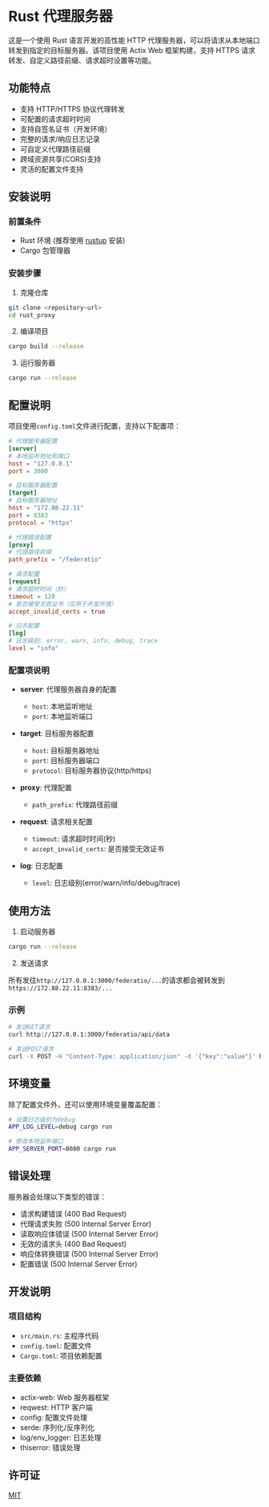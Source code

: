 # Rust 代理服务器

这是一个使用 Rust 语言开发的高性能 HTTP 代理服务器，可以将请求从本地端口转发到指定的目标服务器。该项目使用 Actix Web 框架构建，支持 HTTPS 请求转发、自定义路径前缀、请求超时设置等功能。

## 功能特点

- 支持 HTTP/HTTPS 协议代理转发
- 可配置的请求超时时间
- 支持自签名证书（开发环境）
- 完整的请求/响应日志记录
- 可自定义代理路径前缀
- 跨域资源共享(CORS)支持
- 灵活的配置文件支持

## 安装说明

### 前置条件

- Rust 环境 (推荐使用 [rustup](https://rustup.rs/) 安装)
- Cargo 包管理器

### 安装步骤

1. 克隆仓库

```bash
git clone <repository-url>
cd rust_proxy
```

2. 编译项目

```bash
cargo build --release
```

3. 运行服务器

```bash
cargo run --release
```

## 配置说明

项目使用`config.toml`文件进行配置，支持以下配置项：

```toml
# 代理服务器配置
[server]
# 本地监听地址和端口
host = "127.0.0.1"
port = 3000

# 目标服务器配置
[target]
# 目标服务器地址
host = "172.88.22.11"
port = 8383
protocol = "https"

# 代理路径配置
[proxy]
# 代理路径前缀
path_prefix = "/federatio"

# 请求配置
[request]
# 请求超时时间（秒）
timeout = 120
# 是否接受无效证书（仅用于开发环境）
accept_invalid_certs = true

# 日志配置
[log]
# 日志级别: error, warn, info, debug, trace
level = "info"
```

### 配置项说明

- **server**: 代理服务器自身的配置

  - `host`: 本地监听地址
  - `port`: 本地监听端口

- **target**: 目标服务器配置

  - `host`: 目标服务器地址
  - `port`: 目标服务器端口
  - `protocol`: 目标服务器协议(http/https)

- **proxy**: 代理配置

  - `path_prefix`: 代理路径前缀

- **request**: 请求相关配置

  - `timeout`: 请求超时时间(秒)
  - `accept_invalid_certs`: 是否接受无效证书

- **log**: 日志配置
  - `level`: 日志级别(error/warn/info/debug/trace)

## 使用方法

1. 启动服务器

```bash
cargo run --release
```

2. 发送请求

所有发往`http://127.0.0.1:3000/federatio/...`的请求都会被转发到`https://172.88.22.11:8383/...`

### 示例

```bash
# 发送GET请求
curl http://127.0.0.1:3000/federatio/api/data

# 发送POST请求
curl -X POST -H "Content-Type: application/json" -d '{"key":"value"}' http://127.0.0.1:3000/federatio/api/submit
```

## 环境变量

除了配置文件外，还可以使用环境变量覆盖配置：

```bash
# 设置日志级别为debug
APP_LOG_LEVEL=debug cargo run

# 修改本地监听端口
APP_SERVER_PORT=8080 cargo run
```

## 错误处理

服务器会处理以下类型的错误：

- 请求构建错误 (400 Bad Request)
- 代理请求失败 (500 Internal Server Error)
- 读取响应体错误 (500 Internal Server Error)
- 无效的请求头 (400 Bad Request)
- 响应体转换错误 (500 Internal Server Error)
- 配置错误 (500 Internal Server Error)

## 开发说明

### 项目结构

- `src/main.rs`: 主程序代码
- `config.toml`: 配置文件
- `Cargo.toml`: 项目依赖配置

### 主要依赖

- actix-web: Web 服务器框架
- reqwest: HTTP 客户端
- config: 配置文件处理
- serde: 序列化/反序列化
- log/env_logger: 日志处理
- thiserror: 错误处理

## 许可证

[MIT](LICENSE)
